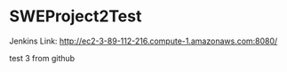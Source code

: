 # SWEProject2Test
Jenkins Link: http://ec2-3-89-112-216.compute-1.amazonaws.com:8080/

test 3 from github 
